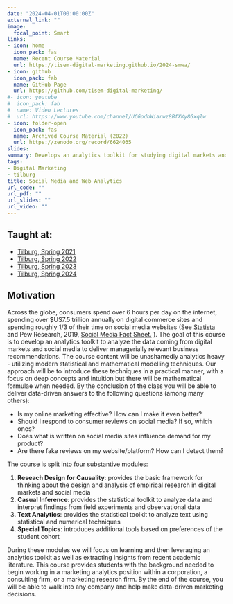 ```yaml
---
date: "2024-04-01T00:00:00Z"
external_link: ""
image:
  focal_point: Smart
links:
- icon: home
  icon_pack: fas
  name: Recent Course Material
  url: https://tisem-digital-marketing.github.io/2024-smwa/
- icon: github
  icon_pack: fab
  name: GitHub Page
  url: https://github.com/tisem-digital-marketing/
#- icon: youtube
#  icon_pack: fab
#  name: Video Lectures
#  url: https://www.youtube.com/channel/UCGodbWiarwz8BfXKy8Gxqlw
- icon: folder-open
  icon_pack: fas
  name: Archived Course Material (2022)
  url: https://zenodo.org/record/6624035
slides:
summary: Develops an analytics toolkit for studying digital markets and social media.
tags:
- Digital Marketing
- tilburg
title: Social Media and Web Analytics
url_code: ""
url_pdf: ""
url_slides: ""
url_video: ""
---
```


## Taught at:

- [Tilburg, Spring 2021](https://tisem-digital-marketing.github.io/2021-smwa/)
- [Tilburg, Spring 2022](https://tisem-digital-marketing.github.io/2022-smwa/)
- [Tilburg, Spring 2023](https://tisem-digital-marketing.github.io/2023-smwa/)
- [Tilburg, Spring 2024](https://tisem-digital-marketing.github.io/2024-smwa/)

## Motivation

Across the globe, consumers spend over 6 hours per day on the internet, spending over $US7.5 trillion annually on digital commerce sites and spending roughly 1/3 of their time on social media websites (See
[Statista](https://www.statista.com/outlook/dmo/fintech/digital-payments/digital-commerce/worldwide) and
Pew Research, 2019, [Social Media Fact Sheet.](https://www.pewresearch.org/internet/fact-sheet/social-media/)
).
The goal of this course is to develop an analytics toolkit to analyze the data coming from digital markets and social media to deliver managerially relevant business recommendations.
The course content will be unashamedly analytics heavy - utilizing modern statistical and mathematical modelling techniques.
Our approach will be to introduce these techniques in a practical manner, with a focus on deep concepts and intuition but there will be mathematical formulae when needed.
By the conclusion of the class you will be able to deliver data-driven answers to the following questions (among many others):

* Is my online marketing effective? How can I make it even better? 
* Should I respond to consumer reviews on social media? If so, which ones? 
* Does what is written on social media sites influence demand for my product? 
* Are there fake reviews on my website/platform? How can I detect them?

The course is split into four substantive modules:

1. **Reseach Design for Causality**: provides the basic framework for thinking about the design and analysis of empirical research in digital markets and social media
2. **Casual Inference**: provides the statistical toolkit to analyze data and interpret findings from field experiments and observational data
3. **Text Analytics**: provides the statistical toolkit to analyze text using statistical and numerical techniques
4. **Special Topics**: introduces additional tools based on preferences of the student cohort

During these modules we will focus on learning and then leveraging an analytics toolkit as well as extracting insights from recent academic literature. 
This course provides students with the background needed to begin working in a marketing analytics position within a corporation, a consulting firm, or a marketing research firm.
By the end of the course, you will be able to walk into any company and help make data-driven marketing decisions.
